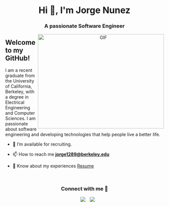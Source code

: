 <h1 align="center">Hi 👋, I'm Jorge Nunez</a></h1>
<h3 align="center">A passionate Software Engineer</h3>

<a target="_blank" align="center">
  <img align="right" top="500" height="300" width="400" alt="GIF" src="https://media.giphy.com/media/SWoSkN6DxTszqIKEqv/giphy.gif">
</a>

## Welcome to my GitHub!
 I am a recent graduate from the University of California, Berkeley, with a degree in Electrical Engineering and Computer Sciences. I am passionate about software engineering and developing technologies that help people live a better life.

- 🤝 I’m available for recruiting.

- 📫 How to reach me **jorge1289@berkeley.edu**

- 📄 Know about my experiences <a href="https://github.com/jorge1289/jorge1289/blob/main/JorgeNunez_Resume.pdf" target="blank">Resume</a>
<br/>
<h3 align="center" > Connect with me 🤝 </h3>

<p align="center">

 <div align="center"  class="icons-social" style="margin-left: 10px;">
        <a style="margin-left: 10px;"  target="_blank" href="https://www.linkedin.com/in/jorge-nunez24/">
			<img src="https://img.icons8.com/doodle/40/000000/linkedin--v2.png"></a>
        <a style="margin-left: 10px;" target="_blank" href="https://github.com/jorge1289">
		<img src="https://img.icons8.com/doodle/40/000000/github--v1.png"></a>
      </div>

</p>


